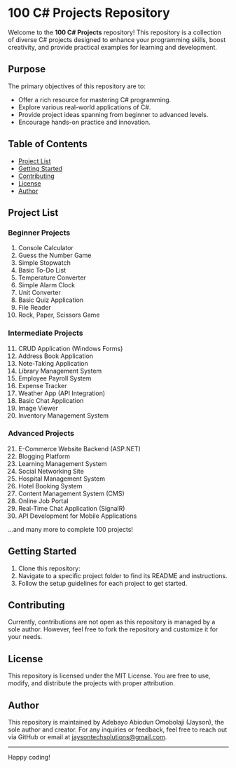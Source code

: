 # 100 C# Projects Repository

Welcome to the **100 C# Projects** repository! This repository is a collection of diverse C# projects designed to enhance your programming skills, boost creativity, and provide practical examples for learning and development.

## Purpose

The primary objectives of this repository are to:

- Offer a rich resource for mastering C# programming.
- Explore various real-world applications of C#.
- Provide project ideas spanning from beginner to advanced levels.
- Encourage hands-on practice and innovation.

## Table of Contents

- [Project List](#project-list)
- [Getting Started](#getting-started)
- [Contributing](#contributing)
- [License](#license)
- [Author](#author)

## Project List

### Beginner Projects

1. Console Calculator
2. Guess the Number Game
3. Simple Stopwatch
4. Basic To-Do List
5. Temperature Converter
6. Simple Alarm Clock
7. Unit Converter
8. Basic Quiz Application
9. File Reader
10. Rock, Paper, Scissors Game

### Intermediate Projects

11. CRUD Application (Windows Forms)
12. Address Book Application
13. Note-Taking Application
14. Library Management System
15. Employee Payroll System
16. Expense Tracker
17. Weather App (API Integration)
18. Basic Chat Application
19. Image Viewer
20. Inventory Management System

### Advanced Projects

21. E-Commerce Website Backend (ASP.NET)
22. Blogging Platform
23. Learning Management System
24. Social Networking Site
25. Hospital Management System
26. Hotel Booking System
27. Content Management System (CMS)
28. Online Job Portal
29. Real-Time Chat Application (SignalR)
30. API Development for Mobile Applications

...and many more to complete 100 projects!

## Getting Started

1. Clone this repository:
2. Navigate to a specific project folder to find its README and instructions.
3. Follow the setup guidelines for each project to get started.

## Contributing

Currently, contributions are not open as this repository is managed by a sole author. However, feel free to fork the repository and customize it for your needs.

## License

This repository is licensed under the MIT License. You are free to use, modify, and distribute the projects with proper attribution.

## Author
This repository is maintained by Adebayo Abiodun Omobolaji (Jayson), the sole author and creator. For any inquiries or feedback, feel free to reach out via GitHub or email at jaysontechsolutions@gmail.com.

---

Happy coding!
